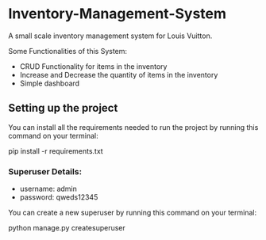 # Inventory-Management-System
A small scale inventory management system for Louis Vuitton.

Some Functionalities of this System:
* CRUD Functionality for items in the inventory
* Increase and Decrease the quantity of items in the inventory
* Simple dashboard

## Setting up the project
You can install all the requirements needed to run the project by running this command on your terminal:

pip install -r requirements.txt

### Superuser Details:
* username: admin
* password: qweds12345

You can create a new superuser by running this command on your terminal:

python manage.py createsuperuser
